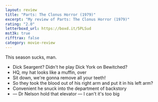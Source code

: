 ```yaml
---
layout: review
title: "Parts: The Clonus Horror (1979)"
excerpt: "My review of Parts: The Clonus Horror (1979)"
rating: "2.0"
letterboxd_url: https://boxd.it/5PLSud
mst3k: true
rifftrax: false
category: movie-review
---
```


This season sucks, man.

- Dick Seargent? Didn't he play Dick York on Bewitched?
- HQ, my hat looks like a muffin, over
- Sit down, we're gonna remove all your teeth!
- So they took the blood out of his right arm and put it in his left arm?
- Convenient he snuck into the department of backstory
- — Dr Nelson hold that elevator — I can't it's too big
